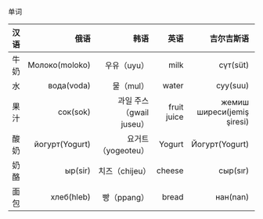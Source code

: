 单词

       
|汉语|俄语|韩语|英语|吉尔吉斯语|粤语|
|---|---:|---:|---:|---:|:---:|
|牛奶|Молоко(moloko)|우유（uyu）|milk|сүт(süt)|-|
|水|вода(voda)|물（mul）|water|суу(suu)|-|
|果汁|сок(sok)|과일 주스（gwail juseu）|fruit juice|жемиш ширеси(jemiş şiresi)|-|
|酸奶|йогурт(Yogurt)|요거트（yogeoteu）|Yogurt|Йогурт(Yogurt)|-|
|奶酪|ыр(sir)|치즈（chijeu）|cheese|сыр(sır)|乾酪|
|面包|хлеб(hleb)|빵（ppang）|bread|нан(nan)|-|